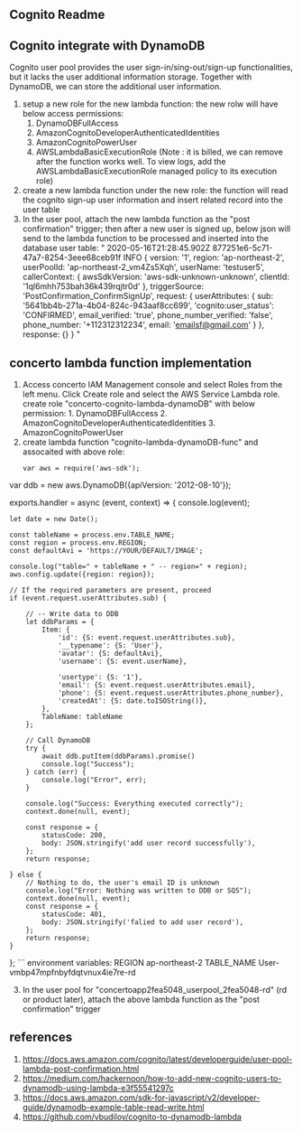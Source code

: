 ## Cognito Readme

## Cognito integrate with DynamoDB
Cognito user pool provides the user sign-in/sing-out/sign-up functionalities, but it lacks the user additional information storage. Together with DynamoDB, we can store the additional user information.

1. setup a new role for the new lambda function:
   the new rolw will have below access permissions:
    1. DynamoDBFullAccess
    2. AmazonCognitoDeveloperAuthenticatedIdentities
    3. AmazonCognitoPowerUser
    4. AWSLambdaBasicExecutionRole (Note : it is billed, we can remove after the function works well. To view logs, add the AWSLambdaBasicExecutionRole managed policy to its execution role)
2. create a new lambda function under the new role:
   the function will read the cognito sign-up user information and insert related record into the user table
3. In the user pool, attach the new lambda function as the "post confirmation" trigger; then after a new user is signed up, below json will send to the lambda function to be processed and inserted into the database user table:
        "
                2020-05-16T21:28:45.902Z	877251e6-5c71-47a7-8254-3eee68ceb91f	INFO	{
                version: '1',
                region: 'ap-northeast-2',
                userPoolId: 'ap-northeast-2_vm4Zs5Xqh',
                userName: 'testuser5',
                callerContext: {
                    awsSdkVersion: 'aws-sdk-unknown-unknown',
                    clientId: '1ql6mhh753bah36k439rqjtr0d'
                },
                triggerSource: 'PostConfirmation_ConfirmSignUp',
                request: {
                    userAttributes: {
                    sub: '5641bb4b-271a-4b04-824c-943aaf8cc699',
                    'cognito:user_status': 'CONFIRMED',
                    email_verified: 'true',
                    phone_number_verified: 'false',
                    phone_number: '+112312312234',
                    email: 'emailsf@gmail.com'
                    }
                },
                response: {}
                }
        "

## concerto lambda function implementation
1. Access concerto IAM Management console and select Roles from the left menu. Click Create role and select the AWS Service Lambda role.
   create role "concerto-cognito-lambda-dynamoDB"
   with below permission:
        1. DynamoDBFullAccess
        2. AmazonCognitoDeveloperAuthenticatedIdentities
        3. AmazonCognitoPowerUser
2. create lambda function "cognito-lambda-dynamoDB-func" and assocaited with above role:
    ```
    var aws = require('aws-sdk');
var ddb = new aws.DynamoDB({apiVersion: '2012-08-10'});

exports.handler = async (event, context) => {
    console.log(event);

    let date = new Date();

    const tableName = process.env.TABLE_NAME;
    const region = process.env.REGION;
    const defaultAvi = 'https://YOUR/DEFAULT/IMAGE';
    
    console.log("table=" + tableName + " -- region=" + region);
    aws.config.update({region: region});

    // If the required parameters are present, proceed
    if (event.request.userAttributes.sub) {

        // -- Write data to DDB
        let ddbParams = {
            Item: {
                'id': {S: event.request.userAttributes.sub},
                '__typename': {S: 'User'},
                'avatar': {S: defaultAvi},
                'username': {S: event.userName},

                'usertype': {S: '1'},
                'email': {S: event.request.userAttributes.email},
                'phone': {S: event.request.userAttributes.phone_number},
                'createdAt': {S: date.toISOString()},
            },
            TableName: tableName
        };

        // Call DynamoDB
        try {
            await ddb.putItem(ddbParams).promise()
            console.log("Success");
        } catch (err) {
            console.log("Error", err);
        }

        console.log("Success: Everything executed correctly");
        context.done(null, event);
        
        const response = {
            statusCode: 200,
            body: JSON.stringify('add user record successfully'),
        };
        return response;

    } else {
        // Nothing to do, the user's email ID is unknown
        console.log("Error: Nothing was written to DDB or SQS");
        context.done(null, event);
        const response = {
            statusCode: 401,
            body: JSON.stringify('falied to add user record'),
        };
        return response;
    }
};
    ```
environment variables:
    REGION	ap-northeast-2
    TABLE_NAME	User-vmbp47mpfnbyfdqtvnux4ie7re-rd

3. In the user pool for "concertoapp2fea5048_userpool_2fea5048-rd" (rd or product later), attach the above lambda function as the "post confirmation" trigger

## references
1. https://docs.aws.amazon.com/cognito/latest/developerguide/user-pool-lambda-post-confirmation.html
2. https://medium.com/hackernoon/how-to-add-new-cognito-users-to-dynamodb-using-lambda-e3f55541297c
3. https://docs.aws.amazon.com/sdk-for-javascript/v2/developer-guide/dynamodb-example-table-read-write.html 
4. https://github.com/vbudilov/cognito-to-dynamodb-lambda
